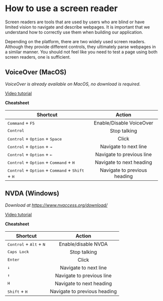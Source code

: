 # How to use a screen reader

Screen readers are tools that are used by users who are blind or have limited vision to navigate and describe webpages. It is important that we understand how to correctly use them when building our application.

Depending on the platform, there are two widely used screen readers. Although they provide different controls, they ultimately parse webpages in a similar manner. You should not feel like you need to test a page using both screen readers, one is sufficient.

## VoiceOver (MacOS)

<i>VoiceOver is already available on MacOS, no download is required.</i>

[Video tutorial](https://youtu.be/5R-6WvAihms)

**Cheatsheet**

| Shortcut   |      Action      |
|------------|:----------------:|
| <kbd>Command</kbd> + <kbd>F5</kbd> | Enable/Disable VoiceOver |
| <kbd>Control</kbd> | Stop talking |
| <kbd>Control</kbd> + <kbd>Option</kbd> + <kbd>Space</kbd> | Click |
| <kbd>Control</kbd> + <kbd>Option</kbd> + <kbd>→</kbd> | Navigate to next line |
| <kbd>Control</kbd> + <kbd>Option</kbd> + <kbd>←</kbd> | Navigate to previous line |
| <kbd>Control</kbd> + <kbd>Option</kbd> + <kbd>Command</kbd> + <kbd>H</kbd> | Navigate to next heading |
| <kbd>Control</kbd> + <kbd>Option</kbd> + <kbd>Command</kbd> + <kbd>Shift</kbd> + <kbd>H</kbd> | Navigate to previous heading |


## NVDA (Windows)

<i>Download at https://www.nvaccess.org/download/</i>

[Video tutorial](https://youtu.be/Jao3s_CwdRU)

**Cheatsheet**

| Shortcut   |      Action      |
|----------|:-------------:|
| <kbd>Control</kbd> + <kbd>Alt</kbd> + <kbd>N</kbd> | Enable/disable NVDA |
| <kbd>Caps Lock</kbd> | Stop talking |
| <kbd>Enter</kbd> | Click |
| <kbd>↓</kbd> | Navigate to next line |
| <kbd>↑</kbd> | Navigate to previous line |
| <kbd>H</kbd> | Navigate to next heading |
| <kbd>Shift</kbd> + <kbd>H</kbd> | Navigate to previous heading |
